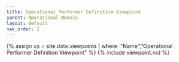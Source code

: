 ```yaml
---
title: Operational Performer Definition Viewpoint
parent: Operational Domain
layout: default
nav_order: 2
---
```

{% assign vp = site.data.viewpoints | where: "Name","Operational Performer Definition Viewpoint" %}
{% include viewpoint.md %}